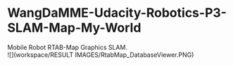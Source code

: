 # WangDaMME-Udacity-Robotics-P3-SLAM-Map-My-World
Mobile Robot RTAB-Map Graphics SLAM.
<br>
![](workspace/RESULT IMAGES/RtabMap_DatabaseViewer.PNG)
